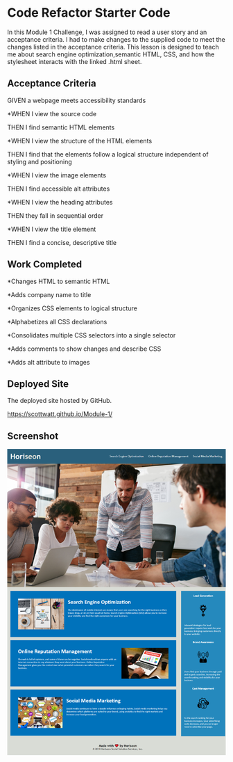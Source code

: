 # Code Refactor Starter Code

In this Module 1 Challenge, I was assigned to read a user story and an acceptance criteria. I had to make changes to the supplied code to meet the changes listed in the acceptance criteria. This lesson is designed to teach me about search engine optimization,semantic HTML, CSS, and how the stylesheet interacts with the linked .html sheet. 

## Acceptance Criteria

GIVEN a webpage meets accessibility standards

*WHEN I view the source code

THEN I find semantic HTML elements

*WHEN I view the structure of the HTML elements

THEN I find that the elements follow a logical structure independent of styling and positioning

*WHEN I view the image elements

THEN I find accessible alt attributes

*WHEN I view the heading attributes

THEN they fall in sequential order

*WHEN I view the title element

THEN I find a concise, descriptive title

## Work Completed

*Changes HTML to semantic HTML

*Adds company name to title

*Organizes CSS elements to logical structure

*Alphabetizes all CSS declarations

*Consolidates multiple CSS selectors into a single selector

*Adds comments to show changes and describe CSS

*Adds alt attribute to images

## Deployed Site

The deployed site hosted by GitHub.

https://scottwatt.github.io/Module-1/

## Screenshot

![screenshot](/assets/images/screenshotHoriseon.jpg)
